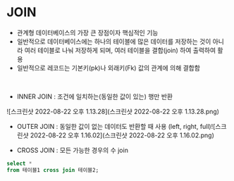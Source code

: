 # JOIN

- 관계형 데이터베이스의 가장 큰 장점이자 핵심적인 기능
- 일반적으로 데이터베이스에는 하나의 테이블에 많은 데이터를 저장하는 것이 아니라 여러 테이블로 나눠 저장하게 되며, 여러 테이블을 결합(join) 하여 출력하여 활용
- 일반적으로 레코드는 기본키(pk)나 외래키(Fk) 값의 관계에 의해 결합함

<br>

- INNER JOIN : 조건에 일치하는(동일한 값이 있는) 행만 반환 

![스크린샷 2022-08-22 오후 1.13.28](스크린샷 2022-08-22 오후 1.13.28.png)

- OUTER JOIN : 동일한 값이 없는 데이터도 반환할 때 사용 (left, right, full)![스크린샷 2022-08-22 오후 1.16.02](스크린샷 2022-08-22 오후 1.16.02.png)

- CROSS JOIN : 모든 가능한 경우의 수 join 

```sql
select * 
from 테이블1 cross join 테이블2;
```

